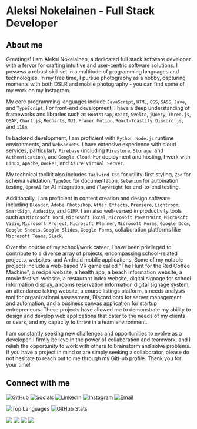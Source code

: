 # Aleksi Nokelainen - Full Stack Developer

## About me

Greetings! I am Aleksi Nokelainen, a dedicated full stack software developer with a fervor for crafting intuitive and user-centric software solutions. I possess a robust skill set in a multitude of programming languages and technologies. In my free time, I pursue photography as a hobby, capturing moments with both DSLR and mobile photography - you can find some of my work on my Instagram.

My core programming languages include `JavaScript`, `HTML`, `CSS`, `SASS`, `Java`, and `TypeScript`. For front-end development, I have a deep understanding of frameworks and libraries such as `Bootstrap`, `React`, `Svelte`, `jQuery`, `Three.js`, `GSAP`, `Chart.js`, `Recharts`, `MUI`, `Framer Motion`, `React-Toastify`, `Discord.js`, and `i18n`.

In backend development, I am proficient with `Python`, `Node.js` runtime environments, and `WebSockets`. I have extensive experience with cloud services, particularly `Firebase` (including `Firestore`, `Storage`, and `Authentication`), and `Google Cloud`. For deployment and hosting, I work with `Linux`, `Apache`, `Docker`, and `Azure Virtual Server`.

My technical toolkit also includes `Tailwind CSS` for utility-first styling, `Zod` for schema validation, `TypeDoc` for documentation, `Selenium` for automation testing, `OpenAI` for AI integration, and `Playwright` for end-to-end testing.

Additionally, I am proficient in content creation and design software including `Blender`, `Adobe Photoshop`, `After Effects`, `Premiere`, `Lightroom`, `SmartSign`, `Audacity`, and `GIMP`. I am also well-versed in productivity tools such as `Microsoft Word`, `Microsoft Excel`, `Microsoft PowerPoint`, `Microsoft Visio`, `Microsoft Project`, `Microsoft Planner`, `Microsoft Forms`, `Google Docs`, `Google Sheets`, `Google Slides`, `Google Forms`, collaboration platforms like `Microsoft Teams`, `Slack`.

Over the course of my school/work career, I have been privileged to contribute to a diverse array of projects, encompassing school-related projects, websites, and Android mobile applications. Some of my notable projects include a web-based VR game called "The Hunt for the Red Coffee Machine", a recipe website, a health app, a beach information website, a movie festival website, a restaurant index website, digital signage for school information display, a rooms reservation information digital signage system, an attendance taking website, a course listings platform, a needs analysis tool for organizational assessment, Discord bots for server management and automation, and a business canvas application for startup entrepreneurs. These projects have allowed me to demonstrate my ability to design and develop web applications that cater to the needs of my clients or users, and my capacity to thrive in a team environment.

I am constantly seeking new challenges and opportunities to evolve as a developer. I firmly believe in the power of collaboration and teamwork, and I relish the opportunity to work with others to brainstorm and solve problems. If you have a project in mind or are simply seeking a collaborator, please do not hesitate to reach out to me through my GitHub profile. Thank you for your time!

## Connect with me

[![GitHub](https://img.shields.io/badge/GitHub-100000?style=for-the-badge&logo=github&logoColor=white)](https://github.com/krugou)
[![Socials](https://img.shields.io/badge/Socials-000000?style=for-the-badge&logo=About.me&logoColor=white)](https://krugou.github.io/socials/)
[![LinkedIn](https://img.shields.io/badge/LinkedIn-0077B5?style=for-the-badge&logo=linkedin&logoColor=white)](https://www.linkedin.com/in/aleksi-nokelainen-3706b7259/)
[![Instagram](https://img.shields.io/badge/Instagram-E4405F?style=for-the-badge&logo=instagram&logoColor=white)](https://www.instagram.com/krugou/)
[![Email](https://img.shields.io/badge/Email-D14836?style=for-the-badge&logo=gmail&logoColor=white)](mailto:aleksi.nokelainen@gmail.com)

![Top Languages](https://github-readme-stats.vercel.app/api/top-langs/?username=krugou&layout=compact&theme=radical&hide=html,css,less,scss,shaderlab)
![GitHub Stats](https://github-readme-stats.vercel.app/api?username=krugou&show_icons=true&theme=radical)

![](http://github-profile-summary-cards.vercel.app/api/cards/repos-per-language?username=krugou&theme=aura)
![](http://github-profile-summary-cards.vercel.app/api/cards/stats?username=krugou&theme=aura)
![](http://github-profile-summary-cards.vercel.app/api/cards/profile-details?username=krugou&theme=aura)
![](http://github-profile-summary-cards.vercel.app/api/cards/productive-time?username=krugou&theme=aura&utcOffset=2)
